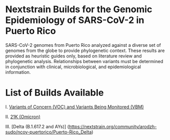 # Nextstrain Builds for the Genomic Epidemiology of SARS-CoV-2 in Puerto Rico
SARS-CoV-2 genomes from Puerto Rico analyzed against a diverse set of genomes from the globe to provide phylogenetic context. These results are provided as heuristic guides only, based on literature review and phylogenetic analysis. Relationships between variants must be determined in conjunction with clinical, microbiological, and epidemiological information.

# List of Builds Available
I. [Variants of Concern (VOC) and Variants Being Monitored (VBM)](https://nextstrain.org/community/arodzh-sudo/ncov-puertorico/Puerto-Rico)

II. [21K (Omicron)](https://nextstrain.org/community/arodzh-sudo/ncov-puertorico/Puerto-Rico_Omicron)

III. [Delta (B.1.617.2 and AYs)] (https://nextstrain.org/community/arodzh-sudo/ncov-puertorico/Puerto-Rico_Delta)
